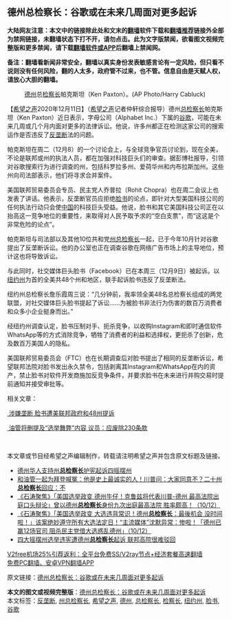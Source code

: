  <h2>德州总检察长：谷歌或在未来几周面对更多起诉</h2> <p class="notice"><b>大陆网友注意：本文中的链接除此处和文末的<a href="https://github.com/bannedbook/fanqiang" >翻墙</a>软件下载和<a href="https://github.com/killgcd/justmysocks/blob/master/README.md">翻墙推荐</a>链接外全部为禁网链接，未翻墙状态下打不开，请勿点击。此为文字版禁闻，欲看图文视频完整版和更多禁闻，请下载<a href="https://github.com/bannedbook/fanqiang">翻墙软件或APP</a>后翻墙上禁闻网。</p><p>备注：翻墙看新闻非常安全，翻墙以真实身份发表敏感言论有一定风险，但只看不说则没有任何风险，翻的人太多，政府管不过来，也不管。信息自由是天赋人权，请放心大胆的翻墙。</b></p>  <div class="entry"> <figure><figcaption> <a href="https://www.bannedbook.org/bnews/tag/%e5%be%b7%e5%b7%9e/" class="st_tag internal_tag" rel="tag" title="标签 德州 下的日志">德州</a>总<a href="https://www.bannedbook.org/bnews/tag/%E6%A3%80%E5%AF%9F%E9%95%BF/" class="st_tag internal_tag" rel="tag" title="标签 检察长 下的日志">检察长</a>帕克斯坦（Ken Paxton）。(AP Photo/Harry Cabluck)</figcaption></figure> <p>【<span class='wp_keywordlink_affiliate'><a href="https://www.soundofhope.org" title="希望之声" target="_blank">希望之声</a></span>2020年12月11日】（<a href="https://www.bannedbook.org/bnews/tag/%e5%b8%8c%e6%9c%9b%e4%b9%8b%e5%a3%b0/" class="st_tag internal_tag" rel="tag" title="标签 希望之声 下的日志">希望之声</a>记者仲轩综合报导）德州<a href="https://www.bannedbook.org/bnews/tag/%E6%80%BB%E6%A3%80%E5%AF%9F%E9%95%BF/" class="st_tag internal_tag" rel="tag" title="标签 总检察长 下的日志">总检察长</a>帕克斯坦（Ken Paxton）近日表示，字母公司（Alphabet Inc.）下属的<a href="https://www.bannedbook.org/bnews/tag/%e8%b0%b7%e6%ad%8c/" class="st_tag internal_tag" rel="tag" title="标签 谷歌 下的日志">谷歌</a>，可能在未来几周或几个月内面对更多的法律诉讼。他说，许多州都正在检测这家公司的搜索运作是否违反了<a href="https://www.bannedbook.org/bnews/tag/%e5%8f%8d%e5%9e%84%e6%96%ad/" class="st_tag internal_tag" rel="tag" title="标签 反垄断 下的日志">反垄断</a>法的问题。</p> <p>帕克斯坦在周二（12月8）的一个讨论会上，与全球竞争官员讨论到，现在全美，不论是联邦或州的执法人员，都在加强对科技巨头们的审查。据彭博社报导，引领对谷歌搜索行为进行调查的州，包括科罗拉多州、爱荷华州和内布拉斯加州。这些州向司法部表示，他们将寻求合并案件。</p> <p>美国联邦贸易委员会专员、民主党人乔普拉（Rohit Chopra）也在周二会议上也发表了讲话。他表示，反垄断官员应拒绝<a href="https://www.bannedbook.org/bnews/tag/%e8%84%b8%e4%b9%a6/" class="st_tag internal_tag" rel="tag" title="标签 脸书 下的日志">脸书</a>的论点，即针对大型美国科技公司的任何执法行动只会使<span class='wp_keywordlink_affiliate'><a href="https://www.bannedbook.org/" title="中国" target="_blank">中国</a></span>的科技巨头受益。他说，脸书和其它美国科技公司正在以抬高这一竞争地位的重要性，来取得对人民予取予求的“空白支票”，而“这这是个非常危险的论点”。</p> <p>帕克斯坦与司法部以及其他10位共和党<a href="https://www.bannedbook.org/bnews/tag/%E5%B7%9E%E6%80%BB%E6%A3%80%E5%AF%9F%E9%95%BF/" class="st_tag internal_tag" rel="tag" title="标签 州总检察长 下的日志">州总检察长</a>一起，已于今年10月针对谷歌提出了反垄断诉讼。他的办公室也正在调查谷歌在网络广告市场上的主导地位，预计这也将导致诉讼。</p>  <p>与此同时，社交媒体巨头脸书（Facebook）已在本周三（12月9日）被起诉。以<a href="https://www.bannedbook.org/bnews/tag/%E7%BA%BD%E7%BA%A6%E5%B7%9E/" class="st_tag internal_tag" rel="tag" title="标签 纽约州 下的日志">纽约州</a>为首的全美共48个州和地区，联手起诉脸书违反了反垄断法。</p> <p>纽约州总检察长詹乐霞周三说：“几分钟前，我率领全美48名总检察长组成的两党联盟，对社交媒体巨头脸书提起了诉讼&#8230;…为被脸书非法行为伤害的数百万消费者和众多小企业挺身而出。”</p> <p>经纽约州调查认定，脸书压制对手、扼杀竞争，以收购Instagram和即时通信软件WhatsApp等的方式消除竞争，牺牲了消费者的利益和选择权，更扼杀了创新，危及数百万美国人的隐私。</p> <p>美国联邦贸易委员会（FTC）也在长期调查后对脸书提出了相同的反垄断诉讼，希望联邦法院对脸书发出永久禁令，包括剥离其Instagram和WhatsApp在内的资产，禁止脸书对软件开发商施加反竞争条件，并要求脸书在未来进行并购交易时提前通知并接受审批等。</p>  <p>相关文章：</p> <p><a href="https://www.soundofhope.org/post/452155"> 涉嫌垄断 脸书遭美联邦政府和48州提诉</a></p> <p><a href="https://www.soundofhope.org/post/452020"> 油管将删提及“选举舞弊”内容 议员：应废除230条款</a></p> <p> </p>  <p>本文章或节目经希望之声编辑制作，转载请注明希望之声并包含原文标题及链接。</p> <ul class='op-related-articles' title='相关阅读'> <li><a href='https://www.bannedbook.org/bnews/comments/20201211/1445983.html' target='_blank'>德州华人支持州<b>总检察长</b>护宪起诉四摇摆州</a></li> <li><a href='https://www.bannedbook.org/bnews/bannedvideo/20201211/1445754.html' target='_blank'>和油管一起为拜登喊冤：他是史上最诚实的人！川普问：大家同意不？二十州<b>总检察长</b>回应：不</a></li> <li><a href='https://www.bannedbook.org/bnews/bannedvideo/20201211/1445524.html' target='_blank'>《石涛聚焦》「美国选举政变 德州牛仔！克鲁兹将代表川普-德州 最高法院出庭口头辩论」曾以德州<b>总检察长</b>身份九次出庭最高法院 胜率颇高！（10/12）</a></li> <li><a href='https://www.bannedbook.org/bnews/bannedvideo/20201211/1445522.html' target='_blank'>《石涛聚焦》「美国选举政变 大选违背常识！德州<b>总检察长</b>：最後机会 没时间啦！」该案绝妙遵守所有大选法定日！“主流媒体”沈默异常：惨啦！「德州已赢12场官司 阻杀民主党借大选惑乱德州」（10/12）</a></li> <li><a href='https://www.bannedbook.org/bnews/cnnews/20201210/1444946.html' target='_blank'>四大摇摆州选举违宪遭德州<b>总检察长</b>起诉 联邦高院很难驳回</a></li> </ul> <p class="texttj"> <a href="https://github.com/bannedbook/fanqiang/wiki/V2ray%E6%9C%BA%E5%9C%BA" target="_blank">V2free机场25%引荐返利：全平台免费SS/V2ray节点+经济套餐高速翻墙</a><br/> <a href="https://github.com/bannedbook/fanqiang/wiki/%E7%A6%81%E9%97%BB%E7%BD%91%E5%AE%89%E5%8D%93%E7%BF%BB%E5%A2%99%E6%96%B0%E9%97%BBAPP" target="_blank">免费PC翻墙、安卓VPN翻墙APP</a></p><p>原文链接：<a class="src_link"  href="https://www.soundofhope.org/post/452680" target="_blank">德州总检察长：谷歌或在未来几周面对更多起诉</a></p><a name='sharetosocial'></a>       <div><b>本文的图文或视频完整版</b>：<a href='https://www.bannedbook.org/bnews/comments/20201212/1446088.html'>德州总检察长：谷歌或在未来几周面对更多起诉</a></div>  </div><!--END ENTRY--> <div class="postfooter"> <div>本文标签：<a href="https://www.bannedbook.org/bnews/tag/%e5%8f%8d%e5%9e%84%e6%96%ad/" rel="tag">反垄断</a>, <a href="https://www.bannedbook.org/bnews/tag/%E5%B7%9E%E6%80%BB%E6%A3%80%E5%AF%9F%E9%95%BF/" rel="tag">州总检察长</a>, <a href="https://www.bannedbook.org/bnews/tag/%e5%b8%8c%e6%9c%9b%e4%b9%8b%e5%a3%b0/" rel="tag">希望之声</a>, <a href="https://www.bannedbook.org/bnews/tag/%e5%be%b7%e5%b7%9e/" rel="tag">德州</a>, <a href="https://www.bannedbook.org/bnews/tag/%E6%80%BB%E6%A3%80%E5%AF%9F%E9%95%BF/" rel="tag">总检察长</a>, <a href="https://www.bannedbook.org/bnews/tag/%E6%A3%80%E5%AF%9F%E9%95%BF/" rel="tag">检察长</a>, <a href="https://www.bannedbook.org/bnews/tag/%E7%BA%BD%E7%BA%A6%E5%B7%9E/" rel="tag">纽约州</a>, <a href="https://www.bannedbook.org/bnews/tag/%e8%84%b8%e4%b9%a6/" rel="tag">脸书</a>, <a href="https://www.bannedbook.org/bnews/tag/%e8%b0%b7%e6%ad%8c/" rel="tag">谷歌</a></div>  </div><!--END POSTFOOTER--> 